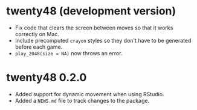 # twenty48 (development version)

* Fix code that clears the screen between moves so that it works correctly on Mac.
* Include precomputed `crayon` styles so they don't have to be generated before each game.
* `play_2048(size = NA)` now throws an error.

# twenty48 0.2.0

* Added support for dynamic movement when using RStudio.
* Added a `NEWS.md` file to track changes to the package.
